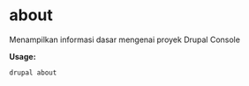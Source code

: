 # about
Menampilkan informasi dasar mengenai proyek Drupal Console

**Usage:**
```
drupal about
```
